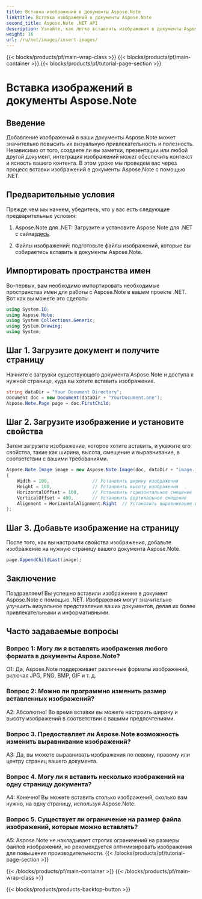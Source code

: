 ```yaml
---
title: Вставка изображений в документы Aspose.Note
linktitle: Вставка изображений в документы Aspose.Note
second_title: Aspose.Note .NET API
description: Узнайте, как легко вставлять изображения в документы Aspose.Note с помощью .NET для улучшения визуального контента. Следуйте нашему пошаговому руководству для легкой интеграции.
weight: 16
url: /ru/net/images/insert-images/
---
```


{{< blocks/products/pf/main-wrap-class >}}
{{< blocks/products/pf/main-container >}}
{{< blocks/products/pf/tutorial-page-section >}}

# Вставка изображений в документы Aspose.Note

## Введение

Добавление изображений в ваши документы Aspose.Note может значительно повысить их визуальную привлекательность и полезность. Независимо от того, создаете ли вы заметки, презентации или любой другой документ, интеграция изображений может обеспечить контекст и ясность вашего контента. В этом уроке мы проведем вас через процесс вставки изображений в документы Aspose.Note с помощью .NET.

## Предварительные условия

Прежде чем мы начнем, убедитесь, что у вас есть следующие предварительные условия:

1.  Aspose.Note для .NET: Загрузите и установите Aspose.Note для .NET с сайта[здесь](https://releases.aspose.com/note/net/).
   
2. Файлы изображений: подготовьте файлы изображений, которые вы собираетесь вставить в документы Aspose.Note.

## Импортировать пространства имен

Во-первых, вам необходимо импортировать необходимые пространства имен для работы с Aspose.Note в вашем проекте .NET. Вот как вы можете это сделать:

```csharp
using System.IO;
using Aspose.Note;
using System.Collections.Generic;
using System.Drawing;
using System;
```

## Шаг 1. Загрузите документ и получите страницу

Начните с загрузки существующего документа Aspose.Note и доступа к нужной странице, куда вы хотите вставить изображение.

```csharp
string dataDir = "Your Document Directory";
Document doc = new Document(dataDir + "YourDocument.one");
Aspose.Note.Page page = doc.FirstChild;
```

## Шаг 2. Загрузите изображение и установите свойства

Затем загрузите изображение, которое хотите вставить, и укажите его свойства, такие как ширина, высота, смещение и выравнивание, в соответствии с вашими требованиями.

```csharp
Aspose.Note.Image image = new Aspose.Note.Image(doc, dataDir + "image.jpg")
{
    Width = 100,                // Установить ширину изображения
    Height = 100,               // Установить высоту изображения
    HorizontalOffset = 100,     // Установить горизонтальное смещение
    VerticalOffset = 400,       // Установить вертикальное смещение
    Alignment = HorizontalAlignment.Right  // Установить выравнивание изображения
};
```

## Шаг 3. Добавьте изображение на страницу

После того, как вы настроили свойства изображения, добавьте изображение на нужную страницу вашего документа Aspose.Note.

```csharp
page.AppendChildLast(image);
```

## Заключение

Поздравляем! Вы успешно вставили изображение в документ Aspose.Note с помощью .NET. Изображения могут значительно улучшить визуальное представление ваших документов, делая их более привлекательными и информативными.

## Часто задаваемые вопросы

### Вопрос 1: Могу ли я вставлять изображения любого формата в документы Aspose.Note?

О1: Да, Aspose.Note поддерживает различные форматы изображений, включая JPG, PNG, BMP, GIF и т. д.

### Вопрос 2: Можно ли программно изменить размер вставленных изображений?

А2: Абсолютно! Во время вставки вы можете настроить ширину и высоту изображений в соответствии с вашими предпочтениями.

### Вопрос 3. Предоставляет ли Aspose.Note возможность изменить выравнивание изображений?

A3: Да, вы можете выравнивать изображения по левому, правому или центру страниц вашего документа.

### Вопрос 4. Могу ли я вставить несколько изображений на одну страницу документа?

А4: Конечно! Вы можете вставить столько изображений, сколько вам нужно, на одну страницу, используя Aspose.Note.

### Вопрос 5. Существует ли ограничение на размер файла изображений, которые можно вставлять?

A5: Aspose.Note не накладывает строгих ограничений на размеры файлов изображений, но рекомендуется оптимизировать изображения для повышения производительности.
{{< /blocks/products/pf/tutorial-page-section >}}

{{< /blocks/products/pf/main-container >}}
{{< /blocks/products/pf/main-wrap-class >}}

{{< blocks/products/products-backtop-button >}}
